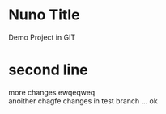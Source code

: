 # Nuno Title

Demo Project in GIT

# second line

more changes ewqeqweq  
anoither chagfe 
changes in test branch ... ok